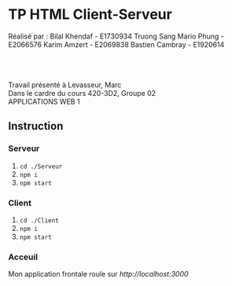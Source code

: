 # TP HTML Client-Serveur

Réalisé par :
Bilal Khendaf - E1730934
Truong Sang Mario Phung - E2066576
Karim Amzert - E2069838
Bastien Cambray - E1920614
<br/>
<br/>
<br/>
<br/>

Travail présenté à Levasseur, Marc <br/>
Dans le cardre du cours 420-3D2, Groupe 02 <br/>
APPLICATIONS WEB 1


## Instruction
### Serveur

 1. `cd ./Serveur`
 2. `npm i`
 3. `npm start`

### Client

 1. `cd ./Client`
 2. `npm i`
 3. `npm start`


### Acceuil
Mon application frontale roule sur *http://localhost:3000*
